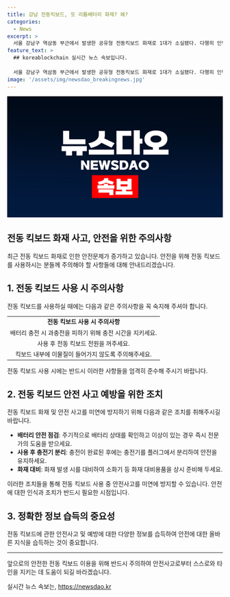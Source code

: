 ```yaml
---
title: 강남 전동킥보드, 또 리튬배터리 화재? 왜?
categories:
  - News
excerpt: >
  서울 강남구 역삼동 부근에서 발생한 공유형 전동킥보드 화재로 1대가 소실됐다. 다행히 인명 피해는 없었으며, 화재는 리튬이온 배터리셀에서 시작됐다. 이에 소방 당국은 최근 잇따르고 있는 리튬 배터리 화재 사례와 연관해 정확한 원인을 분석 중이다. 6월에는 경기도 화성시와 제주도에서 리튬배터리 관련 화재가 발생, 인명피해가 발생한 사례도 있었다. 현재 소방 당국은 화재 원인을 조사하고 있다.
feature_text: >
  ## koreablockchain 실시간 뉴스 속보입니다.

  서울 강남구 역삼동 부근에서 발생한 공유형 전동킥보드 화재로 1대가 소실됐다. 다행히 인명 피해는 없었으며, 화재는 리튬이온 배터리셀에서 시작됐다. 이에 소방 당국은 최근 잇따르고 있는 리튬 배터리 화재 사례와 연관해 정확한 원인을 분석 중이다. 6월에는 경기도 화성시와 제주도에서 리튬배터리 관련 화재가 발생, 인명피해가 발생한 사례도 있었다. 현재 소방 당국은 화재 원인을 조사하고 있다.
image: '/assets/img/newsdao_breakingnews.jpg'
---
```


<p><img src="/assets/img/newsdao_breakingnews.jpg" alt="koreablockchain 속보" /></p>

<h2 data-ke-size="size26">전동 킥보드 화재 사고, 안전을 위한 주의사항</h2>

<p data-ke-size="size16">최근 전동 킥보드 화재로 인한 안전문제가 증가하고 있습니다. 안전을 위해 전동 킥보드를 사용하시는 분들께 주의해야 할 사항들에 대해 안내드리겠습니다.</p>

<h2 data-ke-size="size21">1. 전동 킥보드 사용 시 주의사항</h2>

<p data-ke-size="size16">전동 킥보드를 사용하실 때에는 다음과 같은 주의사항을 꼭 숙지해 주셔야 합니다.</p>

<table>
  <tr>
    <td style="text-align: center; height: 17px;"><b>전동 킥보드 사용 시 주의사항</b></td>
  </tr>
  <tr>
    <td style="text-align: center; height: 17px;">배터리 충전 시 과충전을 피하기 위해 충전 시간을 지키세요.</td>
  </tr>
  <tr>
    <td style="text-align: center; height: 17px;">사용 후 전동 킥보드 전원을 꺼주세요.</td>
  </tr>
  <tr>
    <td style="text-align: center; height: 17px;">킥보드 내부에 이물질이 들어가지 않도록 주의해주세요.</td>
  </tr>
</table>

<p data-ke-size="size16">전동 킥보드 사용 시에는 반드시 이러한 사항들을 엄격히 준수해 주시기 바랍니다.</p>

<h2 data-ke-size="size21">2. 전동 킥보드 안전 사고 예방을 위한 조치</h2>

<p data-ke-size="size16">전동 킥보드 화재 및 안전 사고를 미연에 방지하기 위해 다음과 같은 조치를 취해주시길 바랍니다.</p>

<ul>
  <li><b>배터리 안전 점검</b>: 주기적으로 배터리 상태를 확인하고 이상이 있는 경우 즉시 전문가의 도움을 받으세요.</li>
  <li><b>사용 후 충전기 분리</b>: 충전이 완료된 후에는 충전기를 플러그에서 분리하여 안전을 유지하세요.</li>
  <li><b>화재 대비</b>: 화재 발생 시를 대비하여 소화기 등 화재 대비용품을 상시 준비해 두세요.</li>
</ul>

<p data-ke-size="size16">이러한 조치들을 통해 전동 킥보드 사용 중 안전사고를 미연에 방지할 수 있습니다. 안전에 대한 인식과 조치가 반드시 필요한 시점입니다.</p>

<h2 data-ke-size="size21">3. 정확한 정보 습득의 중요성</h2>

<p data-ke-size="size16">전동 킥보드에 관한 안전사고 및 예방에 대한 다양한 정보를 습득하여 안전에 대한 올바른 지식을 습득하는 것이 중요합니다.</p>

<hr>

<p data-ke-size="size16">앞으로의 안전한 전동 킥보드 이용을 위해 반드시 주의하여 안전사고로부터 스스로와 타인을 지키는 데 도움이 되길 바라겠습니다.</p>
실시간 뉴스 속보는, <a href="https://newsdao.kr" rel="dofollow">https://newsdao.kr</a>


